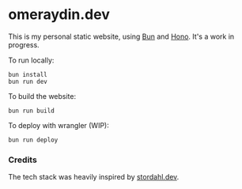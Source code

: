 # omeraydin.dev

This is my personal static website, using [Bun](https://bun.sh) and [Hono](https://hono.dev). It's a work in progress.

To run locally:
```shell
bun install
bun run dev
```

To build the website:
```shell
bun run build
```

To deploy with wrangler (WIP):
```shell
bun run deploy
```

### Credits

The tech stack was heavily inspired by [stordahl.dev](https://github.com/stordahl/stordahldotdev).


